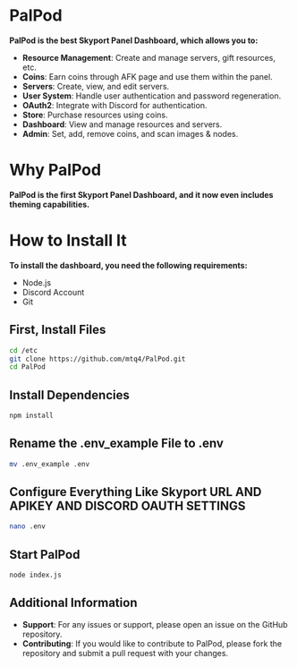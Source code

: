 # PalPod

**PalPod is the best Skyport Panel Dashboard, which allows you to:**

- **Resource Management**: Create and manage servers, gift resources, etc.
- **Coins**: Earn coins through AFK page and use them within the panel.
- **Servers**: Create, view, and edit servers.
- **User System**: Handle user authentication and password regeneration.
- **OAuth2**: Integrate with Discord for authentication.
- **Store**: Purchase resources using coins.
- **Dashboard**: View and manage resources and servers.
- **Admin**: Set, add, remove coins, and scan images & nodes.

# Why PalPod

**PalPod is the first Skyport Panel Dashboard, and it now even includes theming capabilities.**

# How to Install It

**To install the dashboard, you need the following requirements:**

- Node.js
- Discord Account
- Git

## First, Install Files

```sh
cd /etc
git clone https://github.com/mtq4/PalPod.git
cd PalPod
```

## Install Dependencies

```sh
npm install
```

## Rename the .env_example File to .env

```sh
mv .env_example .env
```

## Configure Everything Like Skyport URL AND APIKEY AND DISCORD OAUTH SETTINGS

```sh
nano .env
```

## Start PalPod

```sh
node index.js
```

## Additional Information

- **Support**: For any issues or support, please open an issue on the GitHub repository.
- **Contributing**: If you would like to contribute to PalPod, please fork the repository and submit a pull request with your changes.
